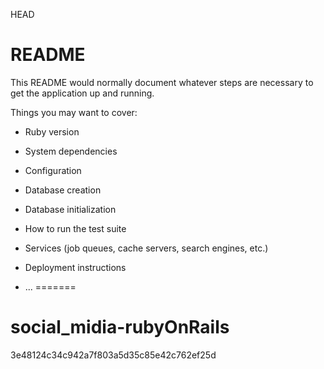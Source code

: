  HEAD
# README

This README would normally document whatever steps are necessary to get the
application up and running.

Things you may want to cover:

* Ruby version

* System dependencies

* Configuration

* Database creation

* Database initialization

* How to run the test suite

* Services (job queues, cache servers, search engines, etc.)

* Deployment instructions

* ...
=======
# social_midia-rubyOnRails
3e48124c34c942a7f803a5d35c85e42c762ef25d
